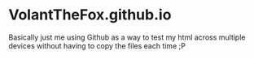 # VolantTheFox.github.io

Basically just me using Github as a way to test my html across multiple devices without having to copy the files each time ;P

